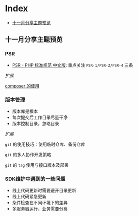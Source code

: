 # Index
- [十一月分享主题预览](https://github.com/slpi1/public_doc/blob/master/share_note#十一月分享主题预览)

## 十一月分享主题预览
### PSR
- [PSR - PHP 标准规范 中文版](https://github.com/summerblue/psr.phphub.org/tree/master/psrs): 重点关注 `PSR-1/PSR-2/PSR-4` 三条

*扩展*

[composer 的使用](http://docs.phpcomposer.com/)

### 版本管理
- 版本库是根本
- 每次提交后工作目录尽量干净
- 版本控制目录，忽略目录

*扩展*

`git` 的使用技巧：使用临时仓库、备份仓库

`git` 的多人协作开发策略

`git` 的 `tag` 使用与接口版本及部署

### SDK维护中遇到的一些问题
- 线上代码更新时需要避开目录更新
- 线上代码紧急更新
- 条件检查在不同环境下的差异
- 多服务器运行，业务需要分离